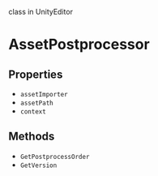class in UnityEditor
# AssetPostprocessor

## Properties
- `assetImporter`
- `assetPath`
- `context`
## Methods
- `GetPostprocessOrder`
- `GetVersion`
